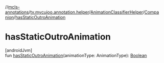 //[mcls-annotations](../../../../index.md)/[tv.mycujoo.annotation.helper](../../index.md)/[AnimationClassifierHelper](../index.md)/[Companion](index.md)/[hasStaticOutroAnimation](has-static-outro-animation.md)

# hasStaticOutroAnimation

[androidJvm]\
fun [hasStaticOutroAnimation](has-static-outro-animation.md)(animationType: AnimationType): [Boolean](https://kotlinlang.org/api/latest/jvm/stdlib/kotlin/-boolean/index.html)
